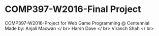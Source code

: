 # COMP397-W2016-Final Project

COMP397-W2016-Project for Web Game Programming @ Centennial <br>
Made by:
    Anjali Macwan </ br>
    Harsh Dave </ br>
    Viranch Shah </ br>